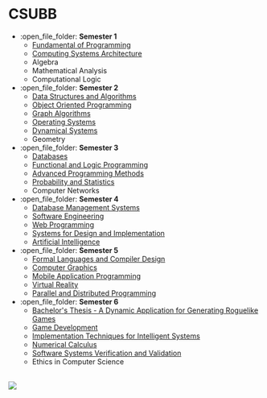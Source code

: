 # CSUBB
<ul>
  <li>:open_file_folder: <b>Semester 1</b>
    <ul>
      <li>
        <a href="https://github.com/ErvinCs/FP"> 
          Fundamental of Programming 
        </a>
      </li>
      <li>
        <a href="https://github.com/ErvinCs/ASC"> 
          Computing Systems Architecture
        </a>
      </li>    	
      <li>
          Algebra 
      </li>
      <li>
          Mathematical Analysis 
      </li>
      <li>
          Computational Logic 
      </li>
    </ul>
  </li>
  <li>:open_file_folder: <b>Semester 2</b>
    <ul>
      <li>
        <a href="https://github.com/ErvinCs/minesweeper-sda"> 
          Data Structures and Algorithms 
        </a>
      </li>
      <li>
        <a href="https://github.com/ErvinCs/shelter-oop"> 
          Object Oriented Programming 
        </a>
      </li>
      <li>
        <a href="https://github.com/ErvinCs/graphs"> 
          Graph Algorithms
        </a>
      </li>
      <li>
        <a href="https://github.com/ErvinCs/OS"> 
          Operating Systems
        </a>
      </li>
      <li>
        <a href="https://github.com/ErvinCs/dyn-sys"> 
          Dynamical Systems
        </a>
      </li>
      <li>
          Geometry
      </li>
    </ul>
  </li>
  <li>:open_file_folder: <b>Semester 3</b>
    <ul>
      <li>
        <a href="https://github.com/ErvinCs/DB"> 
          Databases 
        </a>
      </li>
      <li>
        <a href="https://github.com/ErvinCs/FLP"> 
          Functional and Logic Programming 
        </a>
      </li>      
      <li>
        <a href="https://github.com/ErvinCs/toy-interpreter-map"> 
          Advanced Programming Methods
        </a>
      </li>
      <li>
        <a href="https://github.com/ErvinCs/PS"> 
          Probability and Statistics
        </a>
      </li>
      <li>
          Computer Networks 
      </li>
    </ul>
  </li>
  <li>:open_file_folder: <b>Semester 4</b>
    <ul>
      <li>
        <a href="https://github.com/ErvinCs/DBMS">
          Database Management Systems
	</a>
      </li>
      <li>
        <a href="https://github.com/iss-3/Lab">
          Software Engineering
        </a>
      </li>
      <li>
        <a href="https://github.com/ErvinCs/web-prog">
          Web Programming
	</a>
      </li>
      <li>
        <a href="https://github.com/ErvinCs/web-bookstore-mpp">
          Systems for Design and Implementation
	</a>
      </li>
      <li>
        <a href="https://github.com/ErvinCs/AI">
          Artificial Intelligence
	</a>
      </li>
    </ul>
  </li>
  <li>:open_file_folder: <b>Semester 5</b>
    <ul>
      <li> 
        <a href="https://github.com/ErvinCs/LFTC-Lab04"> <!-- And Lab05 -->
          Formal Languages and Compiler Design
        </a>
      </li>
      <li> 
        <a href="https://github.com/ErvinCs/graphics">
          Computer Graphics
        </a>
      </li>
      <li> 
        <a href="https://github.com/ErvinCs/sweater-mobile">
          Mobile Application Programming
        </a>
      </li>
      <li> 
        <a href="https://github.com/ErvinCs/tracing-VR">
          Virtual Reality
        </a>
      </li>
      <li> 
        <a href="https://github.com/ErvinCs/PPD">
          Parallel and Distributed Programming
        </a>
      </li>
    </ul>
  </li>
  <li>:open_file_folder: <b>Semester 6</b>
    <ul>
      <li> 
	<a href="https://github.com/ErvinCs/ivy-game-engine">      
          Bachelor's Thesis - A Dynamic Application for Generating Roguelike Games
	<a/>	
      </li>
      <li> 
        <a href="https://github.com/ErvinCs/UBB-Game-Dev">
          Game Development
        </a> 
      </li>
      <li> 
        <a href="https://github.com/ErvinCs/TRSI">
          Implementation Techniques for Intelligent Systems
        </a>
      </li>
      <li> 
        <a href="https://github.com/ErvinCs/NC">
          Numerical Calculus
        </a>
      </li>
      <li> 
        <a href="https://github.com/ErvinCs/VVSS">
          Software Systems Verification and Validation
        </a>
      </li>
      <li> 
          Ethics in Computer Science
      </li>
    </ul>
  </li>
</ul>

<br>
  <a href="http://www.cs.ubbcluj.ro">
    <img src="http://www.chem.ubbcluj.ro/romana/conferinte/MEEMB/archive/pictures/ubb.gif" />
  </a>
<br>
